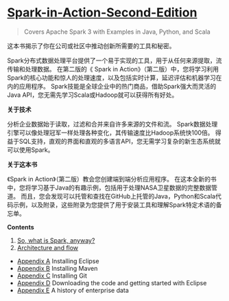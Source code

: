 # [Spark-in-Action-Second-Edition](https://www.manning.com/books/spark-in-action-second-edition)

> Covers Apache Spark 3 with Examples in Java, Python, and Scala


这本书揭示了你在公司或社区中推动创新所需要的工具和秘密。



Spark分布式数据处理平台提供了一个易于实现的工具，用于从任何来源提取，流传输和处理数据。 在第二版的《 Spark in Action》（第二版）中，您将学习利用Spark的核心功能和惊人的处理速度，以及包括实时计算，延迟评估和机器学习在内的应用程序。 Spark技能是全球企业中的热门商品，借助Spark强大而灵活的Java API，您无需先学习Scala或Hadoop就可以获得所有好处。

**关于技术**

分析企业数据始于读取，过滤和合并来自许多来源的文件和流。 Spark数据处理引擎可以像处理冠军一样处理各种变化，其传输速度比Hadoop系统快100倍。 得益于SQL支持，直观的界面和直观的多语言API，您无需学习复杂的新生态系统就可以使用Spark。

**关于这本书**

《Spark in Action》（第二版）教会您创建端到端分析应用程序。 在这本全新的书中，您将学习基于Java的有趣示例，包括用于处理NASA卫星数据的完整数据管道。 而且，您会发现可以托管和查找在GitHub上托管的Java，Python和Scala代码示例，以及附录，这些附录为您提供了用于安装工具和理解Spark特定术语的备忘单。

**Contents**
1. [So, what is Spark, anyway?](https://github.com/keer2345/Spark-in-Action-Second-Edition/blob/main/doc/chapter01.md)
1. [Architecture and flow](https://github.com/keer2345/Spark-in-Action-Second-Edition/blob/main/doc/chapter02.md)

- [Appendix A](https://github.com/keer2345/Spark-in-Action-Second-Edition/blob/main/doc/appendix/A.md) Installing Eclipse
- [Appendix B](https://github.com/keer2345/Spark-in-Action-Second-Edition/blob/main/doc/appendix/B.md) Installing Maven
- [Appendix C](https://github.com/keer2345/Spark-in-Action-Second-Edition/blob/main/doc/appendix/C.md) Installing Git
- [Appendix D](https://github.com/keer2345/Spark-in-Action-Second-Edition/blob/main/doc/appendix/D.md) Downloading the code and getting started with Eclipse
- [Appendix E](https://github.com/keer2345/Spark-in-Action-Second-Edition/blob/main/doc/appendix/E.md) A history of enterprise data
